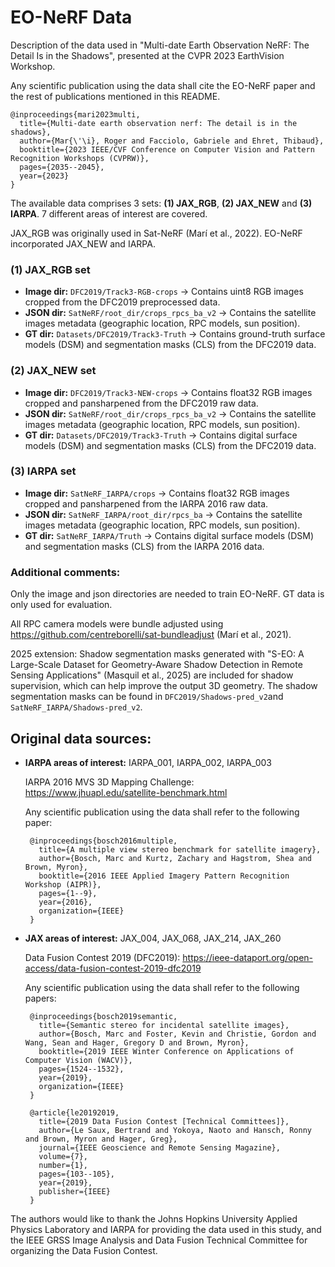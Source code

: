 # EO-NeRF Data

Description of the data used in "Multi-date Earth Observation NeRF: The Detail Is in the Shadows", presented at the CVPR 2023 EarthVision Workshop.

Any scientific publication using the data shall cite the EO-NeRF paper and the rest of publications mentioned in this README. 

```
@inproceedings{mari2023multi,
  title={Multi-date earth observation nerf: The detail is in the shadows},
  author={Mar{\'\i}, Roger and Facciolo, Gabriele and Ehret, Thibaud},
  booktitle={2023 IEEE/CVF Conference on Computer Vision and Pattern Recognition Workshops (CVPRW)},
  pages={2035--2045},
  year={2023}
}
```

The available data comprises 3 sets: **(1) JAX_RGB**, **(2) JAX_NEW** and **(3) IARPA**. 7 different areas of interest are covered.

JAX_RGB was originally used in Sat-NeRF (Marí et al., 2022). EO-NeRF incorporated JAX_NEW and IARPA.


### (1) JAX_RGB set

- **Image dir:** `DFC2019/Track3-RGB-crops` -> Contains uint8 RGB images cropped from the DFC2019 preprocessed data.
- **JSON dir:** `SatNeRF/root_dir/crops_rpcs_ba_v2` -> Contains the satellite images metadata (geographic location, RPC models, sun position).
- **GT dir:** `Datasets/DFC2019/Track3-Truth` -> Contains ground-truth surface models (DSM) and segmentation masks (CLS) from the DFC2019 data.

### (2) JAX_NEW set

- **Image dir:** `DFC2019/Track3-NEW-crops` -> Contains float32 RGB images cropped and pansharpened from the DFC2019 raw data.
- **JSON dir:** `SatNeRF/root_dir/crops_rpcs_ba_v2` -> Contains the satellite images metadata (geographic location, RPC models, sun position).
- **GT dir:** `Datasets/DFC2019/Track3-Truth` -> Contains digital surface models (DSM) and segmentation masks (CLS) from the DFC2019 data.

### (3) IARPA set

- **Image dir:** `SatNeRF_IARPA/crops` -> Contains float32 RGB images cropped and pansharpened from the IARPA 2016 raw data.
- **JSON dir:** `SatNeRF_IARPA/root_dir/rpcs_ba` -> Contains the satellite images metadata (geographic location, RPC models, sun position).
- **GT dir:** `SatNeRF_IARPA/Truth` -> Contains digital surface models (DSM) and segmentation masks (CLS) from the IARPA 2016 data.


### Additional comments:

Only the image and json directories are needed to train EO-NeRF. GT data is only used for evaluation.

All RPC camera models were bundle adjusted using https://github.com/centreborelli/sat-bundleadjust (Marí et al., 2021).

2025 extension: Shadow segmentation masks generated with 
"S-EO: A Large-Scale Dataset for Geometry-Aware Shadow Detection in Remote Sensing Applications" (Masquil et al., 2025) are included for shadow supervision, which can help improve the output 3D geometry. The shadow segmentation masks can be found in `DFC2019/Shadows-pred_v2`and `SatNeRF_IARPA/Shadows-pred_v2`.


## Original data sources:

   - **IARPA areas of interest:** IARPA_001, IARPA_002, IARPA_003

     IARPA 2016 MVS 3D Mapping Challenge:
     https://www.jhuapl.edu/satellite-benchmark.html

     Any scientific publication using the data shall refer to the following paper:
     ```
      @inproceedings{bosch2016multiple,
        title={A multiple view stereo benchmark for satellite imagery},
        author={Bosch, Marc and Kurtz, Zachary and Hagstrom, Shea and Brown, Myron},
        booktitle={2016 IEEE Applied Imagery Pattern Recognition Workshop (AIPR)},
        pages={1--9},
        year={2016},
        organization={IEEE}
      }
      ```

   - **JAX areas of interest:** JAX_004, JAX_068, JAX_214, JAX_260
     
     Data Fusion Contest 2019 (DFC2019):
     https://ieee-dataport.org/open-access/data-fusion-contest-2019-dfc2019

     Any scientific publication using the data shall refer to the following papers:
     ```
      @inproceedings{bosch2019semantic,
        title={Semantic stereo for incidental satellite images},
        author={Bosch, Marc and Foster, Kevin and Christie, Gordon and Wang, Sean and Hager, Gregory D and Brown, Myron},
        booktitle={2019 IEEE Winter Conference on Applications of Computer Vision (WACV)},
        pages={1524--1532},
        year={2019},
        organization={IEEE}
      }
      ```

     ```
      @article{le20192019,
        title={2019 Data Fusion Contest [Technical Committees]},
        author={Le Saux, Bertrand and Yokoya, Naoto and Hansch, Ronny and Brown, Myron and Hager, Greg},
        journal={IEEE Geoscience and Remote Sensing Magazine},
        volume={7},
        number={1},
        pages={103--105},
        year={2019},
        publisher={IEEE}
      }
      ```

The authors would like to thank the Johns Hopkins University Applied Physics Laboratory and IARPA for providing the data used in this study, and the IEEE GRSS Image Analysis and Data Fusion Technical Committee for organizing the Data Fusion Contest.

